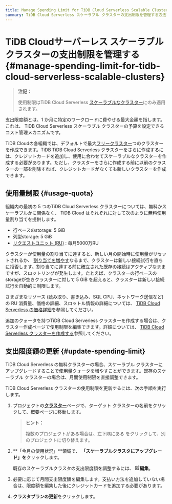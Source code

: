 ```yaml
---
title: Manage Spending Limit for TiDB Cloud Serverless Scalable Clusters
summary: TiDB Cloud Serverless スケーラブル クラスターの支出制限を管理する方法を学びます。
---
```


# TiDB Cloudサーバーレス スケーラブル クラスターの支出制限を管理する {#manage-spending-limit-for-tidb-cloud-serverless-scalable-clusters}

> **注記：**
>
> 使用制限はTiDB Cloud Serverless [スケーラブルなクラスター](/tidb-cloud/select-cluster-tier.md#scalable-cluster-plan)にのみ適用されます。

支出限度額とは、1 か月に特定のワークロードに費やせる最大金額を指します。これは、 TiDB Cloud Serverless スケーラブル クラスターの予算を設定できるコスト管理メカニズムです。

TiDB Cloudの各組織では、デフォルトで最大[フリークラスター](/tidb-cloud/select-cluster-tier.md#free-cluster-plan)つのクラスターを作成できます。TiDB TiDB Cloud Serverless クラスターをさらに作成するには、クレジットカードを追加し、使用に合わせてスケーラブルなクラスターを作成する必要があります。ただし、クラスターをさらに作成する前に以前のクラスターの一部を削除すれば、クレジットカードがなくても新しいクラスターを作成できます。

## 使用量制限 {#usage-quota}

組織内の最初の 5 つのTiDB Cloud Serverless クラスターについては、無料かスケーラブルかに関係なく、 TiDB Cloud はそれぞれに対して次のように無料使用量割り当てを提供します。

-   行ベースのstorage: 5 GiB
-   列型storage: 5 GiB
-   [リクエストユニット (RU)](/tidb-cloud/tidb-cloud-glossary.md#request-unit) : 毎月5000万RU

クラスターが使用量の割り当てに達すると、新しい月の開始時に使用量がリセットされるか、 [割り当てを増やす](#update-spending-limit)なるまで、クラスターは新しい接続試行を直ちに拒否します。割り当てに達する前に確立された既存の接続はアクティブなままですが、スロットリングが発生します。たとえば、クラスターの行ベースのstorageが空きクラスターに対して 5 GiB を超えると、クラスターは新しい接続試行を自動的に制限します。

さまざまなリソース (読み取り、書き込み、SQL CPU、ネットワーク送信など) の RU 消費量、価格の詳細、スロットル情報の詳細については、 [TiDB Cloud Serverless の価格詳細](https://www.pingcap.com/tidb-cloud-serverless-pricing-details)を参照してください。

追加のクォータを持つTiDB Cloud Serverless クラスターを作成する場合は、クラスター作成ページで使用制限を編集できます。詳細については、 [TiDB Cloud Serverless クラスターを作成する](/tidb-cloud/create-tidb-cluster-serverless.md)参照してください。

## 支出限度額の更新 {#update-spending-limit}

TiDB Cloud Serverless の無料クラスターの場合、スケーラブル クラスターにアップグレードすることで使用量クォータを増やすことができます。既存のスケーラブル クラスターの場合は、月間使用制限を直接調整できます。

TiDB Cloud Serverless クラスターの使用制限を更新するには、次の手順を実行します。

1.  プロジェクトの[**クラスター**](https://tidbcloud.com/console/clusters)ページで、ターゲット クラスターの名前をクリックして、概要ページに移動します。

    > **ヒント：**
    >
    > 複数のプロジェクトがある場合は、<mdsvgicon name="icon-left-projects">左下隅にある をクリックして、別のプロジェクトに切り替えます。</mdsvgicon>

2.  **「今月の使用状況」**領域で、 **「スケーラブルクラスタにアップグレード」を**クリックします。

    既存のスケーラブルクラスタの支出限度額を調整するには、 <svg width="14" height="14" viewBox="0 0 24 24" fill="none" xmlns="http://www.w3.org/2000/svg"><path d="M11 3.99998H6.8C5.11984 3.99998 4.27976 3.99998 3.63803 4.32696C3.07354 4.61458 2.6146 5.07353 2.32698 5.63801C2 6.27975 2 7.11983 2 8.79998V17.2C2 18.8801 2 19.7202 2.32698 20.362C2.6146 20.9264 3.07354 21.3854 3.63803 21.673C4.27976 22 5.11984 22 6.8 22H15.2C16.8802 22 17.7202 22 18.362 21.673C18.9265 21.3854 19.3854 20.9264 19.673 20.362C20 19.7202 20 18.8801 20 17.2V13M7.99997 16H9.67452C10.1637 16 10.4083 16 10.6385 15.9447C10.8425 15.8957 11.0376 15.8149 11.2166 15.7053C11.4184 15.5816 11.5914 15.4086 11.9373 15.0627L21.5 5.49998C22.3284 4.67156 22.3284 3.32841 21.5 2.49998C20.6716 1.67156 19.3284 1.67155 18.5 2.49998L8.93723 12.0627C8.59133 12.4086 8.41838 12.5816 8.29469 12.7834C8.18504 12.9624 8.10423 13.1574 8.05523 13.3615C7.99997 13.5917 7.99997 13.8363 7.99997 14.3255V16Z" stroke="currentColor" stroke-width="2" stroke-linecap="round" stroke-linejoin="round"></path></svg>**編集**。

3.  必要に応じて月間支出限度額を編集します。支払い方法を追加していない場合は、限度額を編集した後にクレジットカードを追加する必要があります。

4.  **クラスタプランの更新**をクリックします。
